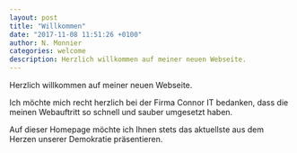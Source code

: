 ```yaml
---
layout: post
title: "Willkommen"
date: "2017-11-08 11:51:26 +0100"
author: N. Monnier
categories: welcome
description: Herzlich willkommen auf meiner neuen Webseite.
---
```

Herzlich willkommen auf meiner neuen Webseite.

Ich möchte mich recht herzlich bei der Firma Connor IT bedanken, dass die meinen Webauftritt so schnell und sauber umgesetzt haben.

Auf dieser Homepage möchte ich Ihnen stets das aktuellste aus dem Herzen unserer Demokratie präsentieren.
